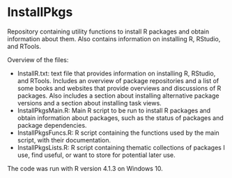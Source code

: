 # InstallPkgs
Repository containing utility functions to install R packages and obtain information about them. Also contains information on installing R, RStudio, and RTools.

Overview of the files:
- InstallR.txt: text file that provides information on installing R, RStudio, and RTools.
Includes an overview of package repositories and a list of some books and websites that provide overviews and discussions of R packages.
Also includes a section about installing alternative package versions and a section about installing task views.
- InstallPkgsMain.R: Main R script to be run to install R packages and obtain information about packages, such as the status of packages and package dependencies.
- InstallPkgsFuncs.R: R script containing the functions used by the main script, with their documentation. 
- InstallPkgsLists.R: R script containing thematic collections of packages I use, find useful, or want to store for potential later use.

The code was run with R version 4.1.3 on Windows 10.
